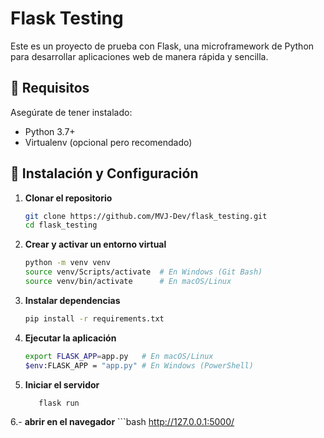 # Flask Testing

Este es un proyecto de prueba con Flask, una microframework de Python para desarrollar aplicaciones web de manera rápida y sencilla.

## 📌 Requisitos

Asegúrate de tener instalado:

- Python 3.7+
- Virtualenv (opcional pero recomendado)

## 🚀 Instalación y Configuración

1. **Clonar el repositorio**  
   ```bash
   git clone https://github.com/MVJ-Dev/flask_testing.git
   cd flask_testing
2. **Crear y activar un entorno virtual**
   ```bash
   python -m venv venv
   source venv/Scripts/activate  # En Windows (Git Bash)
   source venv/bin/activate      # En macOS/Linux

3. **Instalar dependencias**
     ```bash
     pip install -r requirements.txt
4. **Ejecutar la aplicación**
     ```bash
     export FLASK_APP=app.py   # En macOS/Linux
     $env:FLASK_APP = "app.py" # En Windows (PowerShell)

5. **Iniciar el servidor**
   ```bash
      flask run

6.- **abrir en el navegador**
      ```bash
      http://127.0.0.1:5000/



